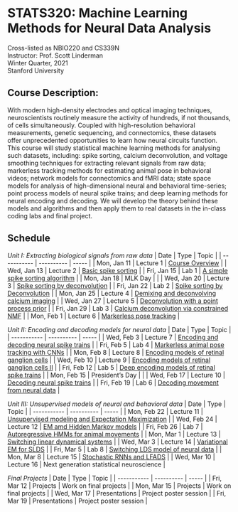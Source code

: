 # STATS320: Machine Learning Methods for Neural Data Analysis
Cross-listed as NBIO220 and CS339N <br>
Instructor: Prof. Scott Linderman <br>
Winter Quarter, 2021 <br>
Stanford University

## Course Description:
With modern high-density electrodes and optical imaging techniques, neuroscientists routinely measure the activity of hundreds, if not thousands, of cells simultaneously.  Coupled with high-resolution behavioral measurements, genetic sequencing, and connectomics, these datasets offer unprecedented opportunities to learn how neural circuits function.  This course will study statistical machine learning methods for analysing such datasets, including: spike sorting, calcium deconvolution, and voltage smoothing techniques for extracting relevant signals from raw data; markerless tracking methods for estimating animal pose in behavioral videos; network models for connectomics and fMRI data; state space models for analysis of high-dimensional neural and behavioral time-series; point process models of neural spike trains; and deep learning methods for neural encoding and decoding. We will develop the theory behind these models and algorithms and then apply them to real datasets in the in-class coding labs and final project.


## Schedule
_Unit I: Extracting biological signals from raw data_
| Date        | Type       | Topic |
| ----------- | ---------- | ----- |
| Mon, Jan 11 | Lecture 1  | [Course Overview](https://github.com/slinderman/stats320/blob/main/lectures/lecture01.pdf) |
| Wed, Jan 13 | Lecture 2  | [Basic spike sorting](https://github.com/slinderman/stats320/blob/main/lectures/lecture02.pdf) |
| Fri, Jan 15 | Lab 1      | [A simple spike sorting algorithm](https://colab.research.google.com/github/slinderman/stats320/blob/main/labs/Lab_1_Spike_Sorting.ipynb) |
| Mon, Jan 18 | MLK Day    | |
| Wed, Jan 20 | Lecture 3  | [Spike sorting by deconvolution](https://github.com/slinderman/stats320/blob/main/lectures/lecture03.pdf) |
| Fri, Jan 22 | Lab 2      | [Spike sorting by Deconvolution](https://colab.research.google.com/github/slinderman/stats320/blob/main/labs/Lab_2_Spike_Sorting_with_Deconvolution.ipynb) |
| Mon, Jan 25 | Lecture 4  | [Demixing and deconvolving calcium imaging](https://github.com/slinderman/stats320/blob/main/lectures/lecture04.pdf) |
| Wed, Jan 27 | Lecture 5  | [Deconvolution with a point process prior](https://github.com/slinderman/stats320/blob/main/lectures/lecture05.pdf) |
| Fri, Jan 29 | Lab 3      | [Calcium deconvolution via constrained NMF](https://colab.research.google.com/github/slinderman/stats320/blob/main/labs/Lab_3_Calcium_demixing_and_deconvolution.ipynb) |
| Mon, Feb 1  | Lecture 6  | [Markerless pose tracking](https://github.com/slinderman/stats320/blob/main/lectures/lecture06.pdf) |

_Unit II: Encoding and decoding models for neural data_
| Date        | Type       | Topic |
| ----------- | ---------- | ----- |
| Wed, Feb 3  | Lecture 7  | [Encoding and decoding neural spike trains](https://github.com/slinderman/stats320/blob/main/lectures/lecture07.pdf) |
| Fri, Feb 5  | Lab 4      | [Markerless animal pose tracking with CNNs](https://colab.research.google.com/github/slinderman/stats320/blob/main/labs/Lab_4_Markerless_pose_tracking.ipynb) |
| Mon, Feb 8  | Lecture 8  | [Encoding models of retinal ganglion cells](https://github.com/slinderman/stats320/blob/main/lectures/lecture08.pdf) |
| Wed, Feb 10 | Lecture 9  | [Encoding models of retinal ganglion cells II](https://github.com/slinderman/stats320/blob/main/lectures/lecture09.pdf) |
| Fri, Feb 12 | Lab 5      | [Deep encoding models of retinal spike trains](https://colab.research.google.com/github/slinderman/stats320/blob/main/labs/Lab_5_Encoding_models_of_retinal_ganglion_cells.ipynb) |
| Mon, Feb 15 | President’s Day | |
| Wed, Feb 17 | Lecture 10 | [Decoding neural spike trains](https://github.com/slinderman/stats320/blob/main/lectures/lecture10.pdf) |
| Fri, Feb 19 | Lab 6      | [Decoding movement from neural data](https://colab.research.google.com/github/slinderman/stats320/blob/main/labs/Lab_6_Decoding_movement_from_motor_cortex_recordings.ipynb) |

_Unit III: Unsupervised models of neural and behavioral data_
| Date        | Type       | Topic |
| ----------- | ---------- | ----- |
| Mon, Feb 22 | Lecture 11 | [Unsupervised  modeling and Expectation Maximization](https://github.com/slinderman/stats320/blob/main/lectures/lecture11.pdf) |
| Wed, Feb 24 | Lecture 12 | [EM amd Hidden Markov models](https://github.com/slinderman/stats320/blob/main/lectures/lecture12.pdf) |
| Fri, Feb 26 | Lab 7      | [Autoregressive HMMs for animal movements](https://colab.research.google.com/github/slinderman/stats320/blob/main/labs/Lab_7_Autoregressive_Hidden_Markov_Models_of_Behavior.ipynb) |
| Mon, Mar 1  | Lecture 13 | [Switching linear dynamical systems](https://github.com/slinderman/stats320/blob/main/lectures/lecture13.pdf) |
| Wed, Mar 3  | Lecture 14 | [Variational EM for SLDS](https://github.com/slinderman/stats320/blob/main/lectures/lecture14.pdf) |
| Fri, Mar 5  | Lab 8      | [Switching LDS model of neural data](https://colab.research.google.com/github/slinderman/stats320/blob/main/labs/Lab_8_Latent_Variable_Models,_Variational_EM,_and_Worm_Brains.ipynb) |
| Mon, Mar 8  | Lecture 15 | [Stochastic RNNs and LFADS](https://github.com/slinderman/stats320/blob/main/lectures/lecture15.pdf) |
| Wed, Mar 10 | Lecture 16 | Next generation statistical neuroscience |

_Final Projects_
| Date        | Type       | Topic |
| ----------- | ---------- | ----- |
| Fri, Mar 12 | Projects   | Work on final projects |
| Mon, Mar 15 | Projects   | Work on final projects |
| Wed, Mar 17 | Presentations | Project poster session |
| Fri, Mar 19 | Presentations | Project poster session |
